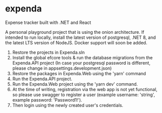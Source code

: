 # expenda
Expense tracker built with .NET and React

A personal playground project that is using the onion architecture. If intended to run locally, install the latest version of postgresql, .NET 8, and the latest LTS version of NodeJS. Docker support will soon be added.

1. Restore the projects in Expenda.sln
2. Install the global efcore tools & run the database migrations from the Expenda.API project (In case your postgresql password is different, please change in appsettings.development.json)
3. Restore the packages in Expenda.Web using the 'yarn' command
4. Run the Expenda.API project.
5. Run the Expenda.Web project using the 'yarn dev' command.
6. At the time of writing, registration via the web app is not yet functional, so please use swagger to register a user (example username: 'string', example password: 'Password1!').
7. Then login using the newly created user's credentials.
